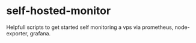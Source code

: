 # self-hosted-monitor
Helpfull scripts to get started self monitoring a vps via prometheus, node-exporter, grafana.
